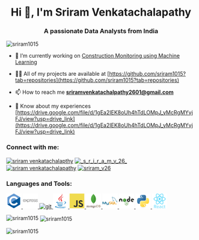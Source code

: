 <h1 align="center">Hi 👋, I'm Sriram Venkatachalapathy</h1>
<h3 align="center">A passionate Data Analysts from India</h3>

<p align="left"> <img src="https://komarev.com/ghpvc/?username=sriram1015&label=Profile%20views&color=0e75b6&style=flat" alt="sriram1015" /> </p>

- 🔭 I’m currently working on [Construction Monitoring using Machine Learning](https://github.com/sriram1015/Construction_progress)

- 👨‍💻 All of my projects are available at [https://github.com/sriram1015?tab=repositories](https://github.com/sriram1015?tab=repositories)

- 📫 How to reach me **sriramvenkatachalpathy2601@gmail.com**

- 📄 Know about my experiences [https://drive.google.com/file/d/1gEa2IEK8oUh4hTdLOMpJ_yMcRgMYvjFJ/view?usp=drive_link](https://drive.google.com/file/d/1gEa2IEK8oUh4hTdLOMpJ_yMcRgMYvjFJ/view?usp=drive_link)

<h3 align="left">Connect with me:</h3>
<p align="left">
<a href="https://linkedin.com/in/sriram venkatachalapthy" target="blank"><img align="center" src="https://raw.githubusercontent.com/rahuldkjain/github-profile-readme-generator/master/src/images/icons/Social/linked-in-alt.svg" alt="sriram venkatachalapthy" height="30" width="40" /></a>
<a href="https://instagram.com/_s_r_i_r_a_m_v_26_" target="blank"><img align="center" src="https://raw.githubusercontent.com/rahuldkjain/github-profile-readme-generator/master/src/images/icons/Social/instagram.svg" alt="_s_r_i_r_a_m_v_26_" height="30" width="40" /></a>
<a href="https://www.youtube.com/c/sriram venkatachalapathy" target="blank"><img align="center" src="https://raw.githubusercontent.com/rahuldkjain/github-profile-readme-generator/master/src/images/icons/Social/youtube.svg" alt="sriram venkatachalapathy" height="30" width="40" /></a>
<a href="https://www.leetcode.com/sriram_v26" target="blank"><img align="center" src="https://raw.githubusercontent.com/rahuldkjain/github-profile-readme-generator/master/src/images/icons/Social/leet-code.svg" alt="sriram_v26" height="30" width="40" /></a>
</p>

<h3 align="left">Languages and Tools:</h3>
<p align="left"> <a href="https://www.cprogramming.com/" target="_blank" rel="noreferrer"> <img src="https://raw.githubusercontent.com/devicons/devicon/master/icons/c/c-original.svg" alt="c" width="40" height="40"/> </a> <a href="https://expressjs.com" target="_blank" rel="noreferrer"> <img src="https://raw.githubusercontent.com/devicons/devicon/master/icons/express/express-original-wordmark.svg" alt="express" width="40" height="40"/> </a> <a href="https://git-scm.com/" target="_blank" rel="noreferrer"> <img src="https://www.vectorlogo.zone/logos/git-scm/git-scm-icon.svg" alt="git" width="40" height="40"/> </a> <a href="https://www.java.com" target="_blank" rel="noreferrer"> <img src="https://raw.githubusercontent.com/devicons/devicon/master/icons/java/java-original.svg" alt="java" width="40" height="40"/> </a> <a href="https://developer.mozilla.org/en-US/docs/Web/JavaScript" target="_blank" rel="noreferrer"> <img src="https://raw.githubusercontent.com/devicons/devicon/master/icons/javascript/javascript-original.svg" alt="javascript" width="40" height="40"/> </a> <a href="https://www.mongodb.com/" target="_blank" rel="noreferrer"> <img src="https://raw.githubusercontent.com/devicons/devicon/master/icons/mongodb/mongodb-original-wordmark.svg" alt="mongodb" width="40" height="40"/> </a> <a href="https://www.mysql.com/" target="_blank" rel="noreferrer"> <img src="https://raw.githubusercontent.com/devicons/devicon/master/icons/mysql/mysql-original-wordmark.svg" alt="mysql" width="40" height="40"/> </a> <a href="https://nodejs.org" target="_blank" rel="noreferrer"> <img src="https://raw.githubusercontent.com/devicons/devicon/master/icons/nodejs/nodejs-original-wordmark.svg" alt="nodejs" width="40" height="40"/> </a> <a href="https://www.python.org" target="_blank" rel="noreferrer"> <img src="https://raw.githubusercontent.com/devicons/devicon/master/icons/python/python-original.svg" alt="python" width="40" height="40"/> </a> <a href="https://reactjs.org/" target="_blank" rel="noreferrer"> <img src="https://raw.githubusercontent.com/devicons/devicon/master/icons/react/react-original-wordmark.svg" alt="react" width="40" height="40"/> </a> </p>

<p><img align="left" src="https://github-readme-stats.vercel.app/api/top-langs?username=sriram1015&show_icons=true&locale=en&layout=compact" alt="sriram1015" /></p>

<p>&nbsp;<img align="center" src="https://github-readme-stats.vercel.app/api?username=sriram1015&show_icons=true&locale=en" alt="sriram1015" /></p>

<p><img align="center" src="https://github-readme-streak-stats.herokuapp.com/?user=sriram1015&" alt="sriram1015" /></p>
<p align="left"> <a href="https://leetcard.jacoblin.cool/Sriram_v26?theme=forest&font=Charmonman"></a></p>

